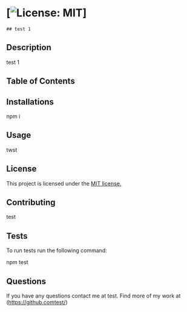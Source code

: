 # [![License: MIT](https://img.shields.io/badge/License-MIT-yellow.svg)]
    
    ## test 1


## Description
test 1

## Table of Contents


## Installations
npm i


## Usage
twst

## License

This project is licensed under the 
[MIT license.](https://opensource.org/licenses/MIT)

## Contributing
test

## Tests
To run tests run the following command:

npm test

## Questions
If you have any questions contact me at test.
Find more of my work at (https://github.comtest/)